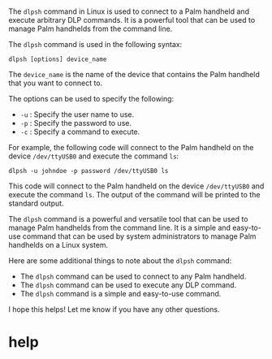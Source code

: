# 

The `dlpsh` command in Linux is used to connect to a Palm handheld and execute arbitrary DLP commands. It is a powerful tool that can be used to manage Palm handhelds from the command line.

The `dlpsh` command is used in the following syntax:

```
dlpsh [options] device_name
```

The `device_name` is the name of the device that contains the Palm handheld that you want to connect to.

The options can be used to specify the following:

* `-u` : Specify the user name to use.
* `-p` : Specify the password to use.
* `-c` : Specify a command to execute.

For example, the following code will connect to the Palm handheld on the device `/dev/ttyUSB0` and execute the command `ls`:

```
dlpsh -u johndoe -p password /dev/ttyUSB0 ls
```

This code will connect to the Palm handheld on the device `/dev/ttyUSB0` and execute the command `ls`. The output of the command will be printed to the standard output.

The `dlpsh` command is a powerful and versatile tool that can be used to manage Palm handhelds from the command line. It is a simple and easy-to-use command that can be used by system administrators to manage Palm handhelds on a Linux system.

Here are some additional things to note about the `dlpsh` command:

* The `dlpsh` command can be used to connect to any Palm handheld.
* The `dlpsh` command can be used to execute any DLP command.
* The `dlpsh` command is a simple and easy-to-use command.

I hope this helps! Let me know if you have any other questions.




# help 

```

```
